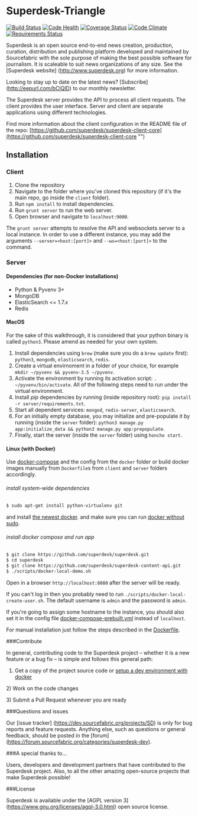 # Superdesk-Triangle
[![Build Status](https://travis-ci.org/superdesk/superdesk.png?branch=master)](https://travis-ci.org/superdesk/superdesk)
[![Code Health](https://landscape.io/github/superdesk/superdesk/master/landscape.svg?style=flat)](https://landscape.io/github/superdesk/superdesk/master)
[![Coverage Status](https://coveralls.io/repos/superdesk/superdesk/badge.svg)](https://coveralls.io/r/superdesk/superdesk)
[![Code Climate](https://codeclimate.com/github/superdesk/superdesk/badges/gpa.svg)](https://codeclimate.com/github/superdesk/superdesk)
[![Requirements Status](https://requires.io/github/superdesk/superdesk/requirements.svg?branch=master)](https://requires.io/github/superdesk/superdesk/requirements/?branch=master)

Superdesk is an open source end-to-end news creation, production, curation,
distribution and publishing platform developed and maintained by Sourcefabric
with the sole purpose of making the best possible software for journalism. It
is scaleable to suit news organizations of any size. See the [Superdesk website] (http://www.superdesk.org) for more information.

Looking to stay up to date on the latest news? [Subscribe] (http://eepurl.com/bClQlD) to our monthly newsletter. 

The Superdesk server provides the API to process all client requests. The client 
provides the user interface. Server and client are separate applications using 
different technologies.

Find more information about the client configuration in the README file of the repo:
[https://github.com/superdesk/superdesk-client-core](https://github.com/superdesk/superdesk-client-core "") 

## Installation

### Client

1. Clone the repository
2. Navigate to the folder where you've cloned this repository (if it's the main repo, go inside the `client` folder).
3. Run `npm install` to install dependencies.
4. Run `grunt server` to run the web server.
5. Open browser and navigate to `localhost:9000`.

The `grunt server` attempts to resolve the API and websockets server to a local instance. In order to use a different instance, you may add the arguments `--server=<host:[port]>` and `--ws=<host:[port]>` to the command.

### Server

#### Dependencies (for non-Docker installations)

* Python & Pyvenv 3+
* MongoDB
* ElasticSearch <= 1.7.x
* Redis

#### MacOS

For the sake of this walkthrough, it is considered that your python binary is called `python3`. Please amend as needed for your own system.

1. Install dependencies using `brew` (make sure you do a `brew update` first): `python3`, `mongodb`, `elasticsearch`, `redis`.
2. Create a virtual envirnoment in a folder of your choice, for example `mkdir ~/pyvenv && pyvenv-3.5 ~/pyvenv`.
3. Activate the environment by running its activation script: `. ~/pyvenv/bin/activate`. All of the following steps need to run under the virtual environment.
4. Install _pip_ dependencies by running (inside repository root): `pip install -r server/requirements.txt`.
5. Start all dependent services: `mongod`, `redis-server`, `elasticsearch`.
6. For an initially empty database, you may initialize and pre-populate it by running (inside the `server` folder): `python3 manage.py app:initialize_data && python3 manage.py app:prepopulate`.
7. Finally, start the server (inside the `server` folder) using `honcho start`.

#### Linux (with Docker)

Use [docker-compose](http://docs.docker.com/compose/ "") and the config from the `docker` folder or build docker images manually from `Dockerfile`s from `client` and `server` folders accordingly.

###### install system-wide dependencies

```sh
$ sudo apt-get install python-virtualenv git
```
and install [the newest docker](https://docs.docker.com/installation/).
and make sure you can run [docker without sudo](http://askubuntu.com/questions/477551/how-can-i-use-docker-without-sudo).


###### install docker compose and run app

```sh
$ git clone https://github.com/superdesk/superdesk.git
$ cd superdesk
$ git clone https://github.com/superdesk/superdesk-content-api.git
$ ./scripts/docker-local-demo.sh
```

Open in a browser `http://localhost:8080` after the server will be ready.

If you can't log in then you probably need to run `./scripts/docker-local-create-user.sh`. The default username is `admin` and the password is `admin`.

If you're going to assign some hostname to the instance, you should also set it in the config file [docker-compose-prebuilt.yml](./docker/docker-compose-prebuilt.yml) instead of `localhost`.

For manual installation just follow the steps described in the [Dockerfile](./Dockerfile).

###Contribute

In general, contributing code to the Superdesk project – whether it is a new feature or a bug fix – is simple and follows this general path:

1) Get a copy of the project source code or [setup a dev environment with docker](DEVSETUP.md)
<P>2) Work on the code changes</P>
<P>3) Submit a Pull Request whenever you are ready</P>

###Questions and issues

Our [issue tracker] (https://dev.sourcefabric.org/projects/SD) is only for bug reports and feature requests. Anything else, such as questions or general feedback, should be posted in the [forum] (https://forum.sourcefabric.org/categories/superdesk-dev).

###A special thanks to...

Users, developers and development partners that have contributed to the Superdesk project. Also, to all the other amazing open-source projects that make Superdesk possible!

###License

Superdesk is available under the [AGPL version 3] (https://www.gnu.org/licenses/agpl-3.0.html) open source license.
